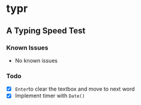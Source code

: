 # typr

## A Typing Speed Test

### Known Issues

- No known issues

### Todo

- [x] `Enter`to clear the textbox and move to next word
- [x] Implement timer with `Date()`

